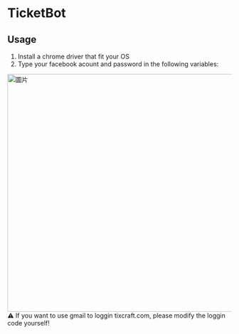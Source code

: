 # TicketBot

## Usage

1. Install a chrome driver that fit your OS
2. Type your facebook acount and password in the following variables:
  <img width="534" alt="圖片" src="https://user-images.githubusercontent.com/55487740/235060625-435e2fb1-44b8-4440-9024-6cbbb3940491.png">
⚠️ If you want to use gmail to loggin tixcraft.com, please modify the loggin code yourself!
